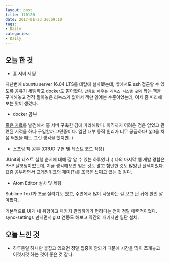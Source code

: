 ```yaml
---
layout: post
title: 170123
date: 2017-01-23 20:59:10
tags:
- Daily
categories:
- Daily
---
```


## 오늘 한 것

* 홈 서버 세팅

지난번에 ubuntu server 16.04 LTS를 데탑에 설치했는데, 밖에서도 ssh 접근할 수 있도록 공유기 세팅하고 docker도 깔아봤다. `만화로 배우는 리눅스 시스템 관리` 라는 책을 구매해놓고 정작 깔아놓은 리눅스가 없어서 책만 읽어본 수준이었는데, 이제 좀 따라해보는 맛이 생겼다.

* docker 공부

[좋은 자료](https://subicura.com/2017/01/19/docker-guide-for-beginners-2.html)를 발견해서 홈 서버 구축한 김에 따라해봤다. 아직까지 어려운 점은 없었고 관련된 서적을 하나 구입할까 고민중이다. 일단 내부 동작 원리가 너무 궁금하다! (git을 처음 써봤을 때도 그런 생각을 했지만..)

* 스프링 책 공부 (CRUD 구현 및 테스트 코드 작성)

JUnit의 테스트 실행 순서에 대해 잘 알 수 있는 하루였다 :) 나의 마지막 웹 개발 경험은 PHP 날코딩이었는데, 지금 생각해보면 얻은 것도 많고 험난한 것도 많았던 플젝이었다. 요즘 공부하면서 프레임워크의 재미(?)를 조금은 느끼고 있는 것 같다.

* Atom Editor 설치 및 세팅

Sublime Text가 조금 질리기도 했고, 주변에서 많이 사용하는 걸 보고 난 뒤에 한번 깔아봤다.

기본적으로 UI가 내 취향이고 패키지 관리하기가 편하다는 점이 정말 매력적이었다. sync-settings 만지면서 gist 연동도 해보고 약간의 패키지만 일단 설치.



## 오늘 느낀 것

* 하루종일 하나만 붙잡고 있으면 정말 집중이 안되기 때문에 시간을 많이 쪼개놓고 이것저것 하는 것이 좋은 것 같다.
